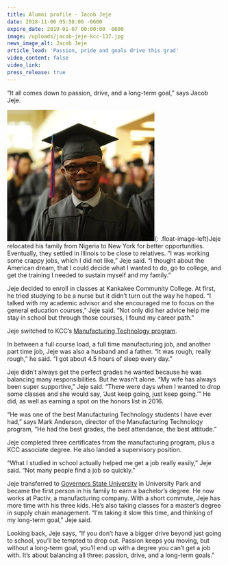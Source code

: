```yaml
---
title: Alumni profile - Jacob Jeje
date: 2018-11-06 05:58:00 -0600
expire_date: 2019-01-07 00:00:00 -0600
image: /uploads/jacob-jeje-kcc-137.jpg
news_image_alt: Jacob Jeje
article_lead: 'Passion, pride and goals drive this grad'
video_content: false
video_link:
press_release: true
---
```


“It all comes down to passion, drive, and a long-term goal,” says Jacob Jeje.

![](/uploads/jacob-jeje-kcc-13-small.jpg){: .float-image-left}Jeje relocated his family from Nigeria to New York for better opportunities. Eventually, they settled in Illinois to be close to relatives. “I was working some crappy jobs, which I did not like,” Jeje said. “I thought about the American dream, that I could decide what I wanted to do, go to college, and get the training I needed to sustain myself and my family.”

Jeje decided to enroll in classes at Kankakee Community College. At first, he tried studying to be a nurse but it didn’t turn out the way he hoped. “I talked with my academic advisor and she encouraged me to focus on the general education courses,” Jeje said. “Not only did her advice help me stay in school but through those courses, I found my career path.”

Jeje switched to KCC’s [Manufacturing Technology program](http://www.kcc.edu/future/choosing/occupational/manutech/Pages/default.aspx).

In between a full course load, a full time manufacturing job, and another part time job, Jeje was also a husband and a father. “It was rough, really rough,” he said. “I got about 4.5 hours of sleep every day.”

Jeje didn’t always get the perfect grades he wanted because he was balancing many responsibilities. But he wasn’t alone. “My wife has always been super supportive,” Jeje said. “There were days when I wanted to drop some classes and she would say, ‘Just keep going, just keep going.’” He did, as well as earning a spot on the honors list in 2016.

“He was one of the best Manufacturing Technology students I have ever had,” says Mark Anderson, director of the Manufacturing Technology program, “He had the best grades, the best attendance, the best attitude.” 

Jeje completed three certificates from the manufacturing program, plus a KCC associate degree. He also landed a supervisory position.

“What I studied in school actually helped me get a job really easily,” Jeje said. “Not many people find a job so quickly.”

Jeje transferred to [Governors State University](http://www.govst.edu/) in University Park and became the first person in his family to earn a bachelor’s degree. He now works at Pactiv, a manufacturing company. With a short commute, Jeje has more time with his three kids. He’s also taking classes for a master’s degree in supply chain management. “I’m taking it slow this time, and thinking of my long-term goal,” Jeje said.

Looking back, Jeje says, “If you don’t have a bigger drive beyond just going to school, you’ll be tempted to drop out. Passion keeps you moving, but without a long-term goal, you’ll end up with a degree you can’t get a job with. It’s about balancing all three: passion, drive, and a long-term goals.”